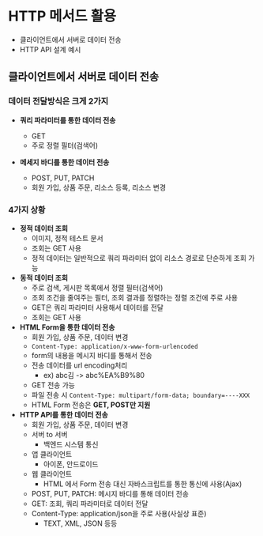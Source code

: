 # HTTP 메서드 활용

- 클라이언트에서 서버로 데이터 전송
- HTTP API 설계 예시

## 클라이언트에서 서버로 데이터 전송

### 데이터 전달방식은 크게 2가지

- **쿼리 파라미터를 통한 데이터 전송**
  - GET
  - 주로 정렬 필터(검색어)

- **메세지 바디를 통한 데이터 전송**
  - POST, PUT, PATCH
  - 회원 가입, 상품 주문, 리소스 등록, 리소스 변경

### 4가지 상황

- **정적 데이터 조회**
  - 이미지, 정적 테스트 문서
  - 조회는 GET 사용
  - 정적 데이터는 일반적으로 쿼리 파라미터 없이 리소스 경로로 단순하게 조회 가능
- **동적 데이터 조회**
  - 주로 검색, 게시판 목록에서 정렬 필터(검색어)
  - 조회 조건을 줄여주는 필터, 조회 결과를 정렬하는 정렬 조건에 주로 사용
  - GET은 쿼리 파라미터 사용해서 데이터를 전달
  - 조회는 GET 사용
- **HTML Form을 통한 데이터 전송**
  - 회원 가입, 상품 주문, 데이터 변경
  - `Content-Type: application/x-www-form-urlencoded`
  - form의 내용을 메시지 바디를 통해서 전송
  - 전송 데이터를 url encoding처리
    - ex) abc김 -> abc%EA%B9%80
  - GET 전송 가능
  - 파일 전송 시 `Content-Type: multipart/form-data; boundary=----XXX`
  - HTML Form 전송은 **GET, POST만 지원**
- **HTTP API를 통한 데이터 전송**
  - 회원 가입, 상품 주문, 데이터 변경
  - 서버 to 서버
    - 백엔드 시스템 통신
  - 앱 클라이언트
    - 아이폰, 안드로이드
  - 웹 클라이언트
    - HTML 에서 Form 전송 대신 자바스크립트를 통한 통신에 사용(Ajax)
  - POST, PUT, PATCH: 메시지 바디를 통해 데이터 전송
  - GET: 조회, 쿼리 파라미터로 데이터 전달
  - Content-Type: application/json을 주로 사용(사실상 표준)
    - TEXT, XML, JSON 등등
